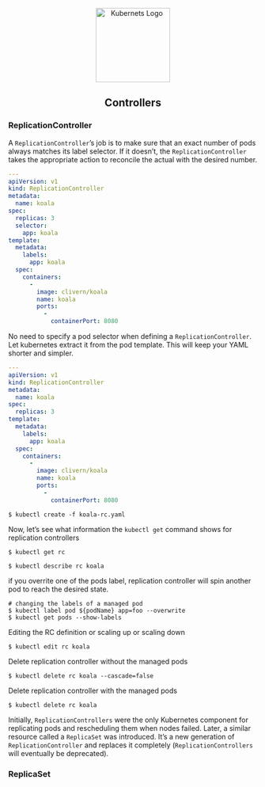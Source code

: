 <p align="center">
    <img alt="Kubernets Logo" src="https://cdn.worldvectorlogo.com/logos/kubernets.svg" height="150" />
    <h2 align="center">Controllers</h2>
</p>


### ReplicationController

A `ReplicationController`’s job is to make sure that an exact number of pods always matches its label selector. If it doesn’t, the `ReplicationController` takes the appropriate action to reconcile the actual with the desired number.

```yaml
---
apiVersion: v1
kind: ReplicationController
metadata:
  name: koala
spec:
  replicas: 3
  selector:
    app: koala
template:
  metadata:
    labels:
      app: koala
  spec:
    containers:
      -
        image: clivern/koala
        name: koala
        ports:
          -
            containerPort: 8080
```

No need to specify a pod selector when defining a `ReplicationController`. Let kubernetes extract it from the pod template. This will keep your YAML shorter and simpler.

```yaml
---
apiVersion: v1
kind: ReplicationController
metadata:
  name: koala
spec:
  replicas: 3
template:
  metadata:
    labels:
      app: koala
  spec:
    containers:
      -
        image: clivern/koala
        name: koala
        ports:
          -
            containerPort: 8080
```

```
$ kubectl create -f koala-rc.yaml
```

Now, let’s see what information the `kubectl get` command shows for replication controllers

```
$ kubectl get rc
```

```
$ kubectl describe rc koala
```

if you overrite one of the pods label, replication controller will spin another pod to reach the desired state.

```
# changing the labels of a managed pod
$ kubectl label pod ${podName} app=foo --overwrite
$ kubectl get pods --show-labels
```

Editing the RC definition or scaling up or scaling down

```
$ kubectl edit rc koala
```

Delete replication controller without the managed pods

```
$ kubectl delete rc koala --cascade=false
```

Delete replication controller with the managed pods

```
$ kubectl delete rc koala
```

Initially, `ReplicationControllers` were the only Kubernetes component for replicating pods and rescheduling them when nodes failed. Later, a similar resource called a `ReplicaSet` was introduced. It’s a new generation of `ReplicationController` and replaces it completely (`ReplicationControllers` will eventually be deprecated).


### ReplicaSet

